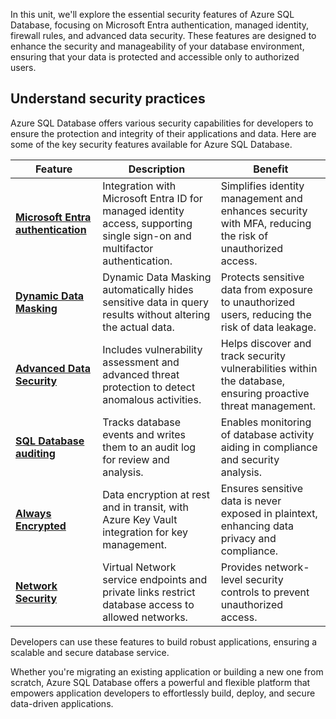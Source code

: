 In this unit, we'll explore the essential security features of Azure SQL Database, focusing on Microsoft Entra authentication, managed identity, firewall rules, and advanced data security. These features are designed to enhance the security and manageability of your database environment, ensuring that your data is protected and accessible only to authorized users.

## Understand security practices

Azure SQL Database offers various security capabilities for developers to ensure the protection and integrity of their applications and data. Here are some of the key security features available for Azure SQL Database.

| Feature | Description | Benefit |
| --- | --- | --- |
| [**Microsoft Entra authentication**](/azure/azure-sql/database/authentication-aad-overview?azure-portal=true) | Integration with Microsoft Entra ID for managed identity access, supporting single sign-on and multifactor authentication. | Simplifies identity management and enhances security with MFA, reducing the risk of unauthorized access. |
| [**Dynamic Data Masking**](/azure/azure-sql/database/dynamic-data-masking-overview?azure-portal=true) | Dynamic Data Masking automatically hides sensitive data in query results without altering the actual data. | Protects sensitive data from exposure to unauthorized users, reducing the risk of data leakage. |
| [**Advanced Data Security**](/en-us/azure/azure-sql/database/azure-defender-for-sql?azure-portal=true) | Includes vulnerability assessment and advanced threat protection to detect anomalous activities. | Helps discover and track security vulnerabilities within the database, ensuring proactive threat management. |
| [**SQL Database auditing**](/en-us/azure/azure-sql/database/auditing-overview?azure-portal=true) | Tracks database events and writes them to an audit log for review and analysis. | Enables monitoring of database activity aiding in compliance and security analysis. |
| [**Always Encrypted**](/sql/relational-databases/security/encryption/always-encrypted-database-engine?azure-portal=true) | Data encryption at rest and in transit, with Azure Key Vault integration for key management. | Ensures sensitive data is never exposed in plaintext, enhancing data privacy and compliance. |
| [**Network Security**](/en-us/azure/azure-sql/database/network-access-controls-overview?azure-portal=true) | Virtual Network service endpoints and private links restrict database access to allowed networks. | Provides network-level security controls to prevent unauthorized access. |

Developers can use these features to build robust applications, ensuring a scalable and secure database service.

Whether you're migrating an existing application or building a new one from scratch, Azure SQL Database offers a powerful and flexible platform that empowers application developers to effortlessly build, deploy, and secure data-driven applications.
